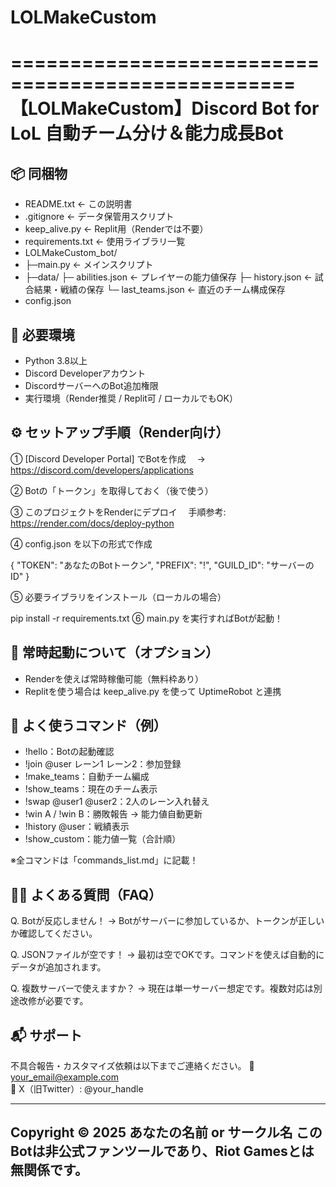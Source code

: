# LOLMakeCustom

==================================================
       【LOLMakeCustom】Discord Bot for LoL
        自動チーム分け＆能力成長Bot
==================================================

📦 同梱物
--------------------------------------------------
- README.txt              ← この説明書
- .gitignore              ← データ保管用スクリプト
- keep_alive.py           ← Replit用（Renderでは不要）
- requirements.txt        ← 使用ライブラリ一覧
- LOLMakeCustom_bot/
-    ├─main.py            ← メインスクリプト
-    ├─data/
        ├─ abilities.json      ← プレイヤーの能力値保存
        ├─ history.json        ← 試合結果・戦績の保存
        └─ last_teams.json     ← 直近のチーム構成保存
- config.json

🐍 必要環境
--------------------------------------------------
- Python 3.8以上
- Discord Developerアカウント
- DiscordサーバーへのBot追加権限
- 実行環境（Render推奨 / Replit可 / ローカルでもOK）

⚙️ セットアップ手順（Render向け）
--------------------------------------------------
① [Discord Developer Portal] でBotを作成
　→ https://discord.com/developers/applications

② Botの「トークン」を取得しておく（後で使う）

③ このプロジェクトをRenderにデプロイ
　手順参考: https://render.com/docs/deploy-python

④ config.json を以下の形式で作成

{
  "TOKEN": "あなたのBotトークン",
  "PREFIX": "!",
  "GUILD_ID": "サーバーのID"
}

⑤ 必要ライブラリをインストール（ローカルの場合）



pip install -r requirements.txt
⑥ main.py を実行すればBotが起動！



📡 常時起動について（オプション）
--------------------------------------------------
- Renderを使えば常時稼働可能（無料枠あり）
- Replitを使う場合は keep_alive.py を使って UptimeRobot と連携

📝 よく使うコマンド（例）
--------------------------------------------------
- !hello：Botの起動確認
- !join @user レーン1 レーン2：参加登録
- !make_teams：自動チーム編成
- !show_teams：現在のチーム表示
- !swap @user1 @user2：2人のレーン入れ替え
- !win A / !win B：勝敗報告 → 能力値自動更新
- !history @user：戦績表示
- !show_custom：能力値一覧（合計順）

※全コマンドは「commands_list.md」に記載！

🙋‍♂️ よくある質問（FAQ）
--------------------------------------------------
Q. Botが反応しません！
→ Botがサーバーに参加しているか、トークンが正しいか確認してください。

Q. JSONファイルが空です！
→ 最初は空でOKです。コマンドを使えば自動的にデータが追加されます。

Q. 複数サーバーで使えますか？
→ 現在は単一サーバー想定です。複数対応は別途改修が必要です。

📬 サポート
--------------------------------------------------
不具合報告・カスタマイズ依頼は以下までご連絡ください。
📧 your_email@example.com  
📸 X（旧Twitter）: @your_handle

--------------------------------------------------
Copyright © 2025 あなたの名前 or サークル名
このBotは非公式ファンツールであり、Riot Gamesとは無関係です。
--------------------------------------------------


